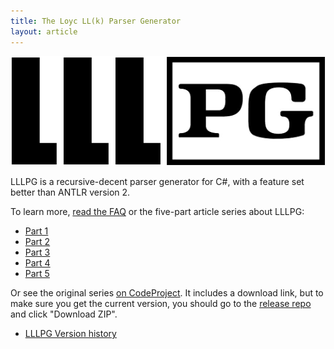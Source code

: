 ```yaml
---
title: The Loyc LL(k) Parser Generator
layout: article
---
```


![Logo](lllpg-logo.png)

LLLPG is a recursive-decent parser generator for C#, with a feature set better than ANTLR version 2. 

To learn more, [read the FAQ](faq.html) or the five-part article series about LLLPG:

- [Part 1](lllpg-part-1.html)
- [Part 2](lllpg-part-2.html)
- [Part 3](lllpg-part-3.html)
- [Part 4](lllpg-part-4.html)
- [Part 5](lllpg-part-5.html)

Or see the original series [on CodeProject](http://www.codeproject.com/Articles/664785/A-New-Parser-Generator-for-Csharp). It includes a download link, but to make sure you get the current version, you should go to the [release repo](https://github.com/qwertie/LLLPG-Release) and click "Download ZIP".

- [LLLPG Version history](version-history.html)
